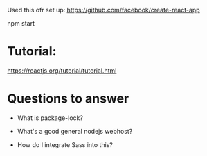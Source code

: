 Used this ofr set up:
https://github.com/facebook/create-react-app


npm start
 
 
# Tutorial:

https://reactjs.org/tutorial/tutorial.html




# Questions to answer

- What is package-lock? 

- What's a good general nodejs webhost?

- How do I integrate Sass into this?